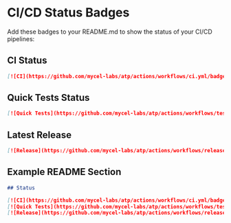 # CI/CD Status Badges

Add these badges to your README.md to show the status of your CI/CD pipelines:

## CI Status
```markdown
[![CI](https://github.com/mycel-labs/atp/actions/workflows/ci.yml/badge.svg)](https://github.com/mycel-labs/atp/actions/workflows/ci.yml)
```

## Quick Tests Status
```markdown
[![Quick Tests](https://github.com/mycel-labs/atp/actions/workflows/test.yml/badge.svg)](https://github.com/mycel-labs/atp/actions/workflows/test.yml)
```

## Latest Release
```markdown
[![Release](https://github.com/mycel-labs/atp/actions/workflows/release.yml/badge.svg)](https://github.com/mycel-labs/atp/actions/workflows/release.yml)
```

## Example README Section
```markdown
## Status

[![CI](https://github.com/mycel-labs/atp/actions/workflows/ci.yml/badge.svg)](https://github.com/mycel-labs/atp/actions/workflows/ci.yml)
[![Quick Tests](https://github.com/mycel-labs/atp/actions/workflows/test.yml/badge.svg)](https://github.com/mycel-labs/atp/actions/workflows/test.yml)
[![Release](https://github.com/mycel-labs/atp/actions/workflows/release.yml/badge.svg)](https://github.com/mycel-labs/atp/actions/workflows/release.yml)
```

